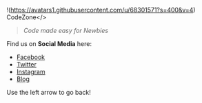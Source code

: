 !(https://avatars1.githubusercontent.com/u/68301571?s=400&v=4)
CodeZone</>
>_Code made easy for Newbies_

Find us on **Social Media** here:

- [Facebook](https://www.facebook.com/CodeZoneUG)
- [Twitter](https://www.twitter.com/CodeZoneUG)
- [Instagram](https://www.instagram.com/CodeZoneUG)
- [Blog](https://codezoneug.wordpress.com/)

Use the left arrow to go back!
